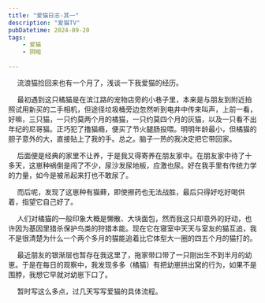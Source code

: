 ```yaml
---
title: "爱猫日志-其一"
description: "爱猫TV"
pubDatetime: 2024-09-20 
tags: 
    - 爱猫 
    - 阴暗 
 
---
```

&emsp; 流浪猫捡回来也有一个月了，浅谈一下我爱猫的经历。

&emsp; 最初遇到这只橘猫是在滨江路的宠物店旁的小巷子里，本来是与朋友到附近拍照试用新买的二手相机，但途径垃圾桶旁边忽然听到电井中传来叫声，上前一看，好嘛，三只猫，一只约莫两个月的橘猫，一只约莫四个月的灰猫，以及一只看不出年纪的尼哥猫。正巧犯了撸猫瘾，便买了节火腿肠投喂。明明年龄最小，但橘猫的胆子意外的大，直接贴上了我的手。总之。脑子一热的我决定把它带回家。

&emsp; 后面便是经典的家里不让养，于是我又得寄养在朋友家中。在朋友家中待了十多天，这崽种祸倒是闯了不少，尿沙发尿地板，应激也尿。好在我手里有传统力学的力量，如今是被吊起来打也不敢尿了。

&emsp; 而后呢，发现了这崽种有猫藓，即使擦药也无法战胜，最后只得好吃好喝供着，指望它自己好了。

&emsp; 人们对橘猫的一般印象大概是懒散、大块面包，然而我这只却意外的好动，也许因为基因里猎杀保护鸟类的狩猎本能。现在它在寝室中天天与室友的猫互追，我不是很清楚为什么一个两个多月的猫能追着比它体型大一圈的四五个月的猫打的。

&emsp; 最近朋友的银渐层也暂存在我这里了，拖家带口带了一只刚出生不到半月的幼崽。于是在每日的观察中，我发现多多（橘猫）有把幼崽拱出窝的行为，如果不是围脖，我想它早就对幼崽下口了。

&emsp; 暂时写这么多点，过几天写写爱猫的具体流程。
